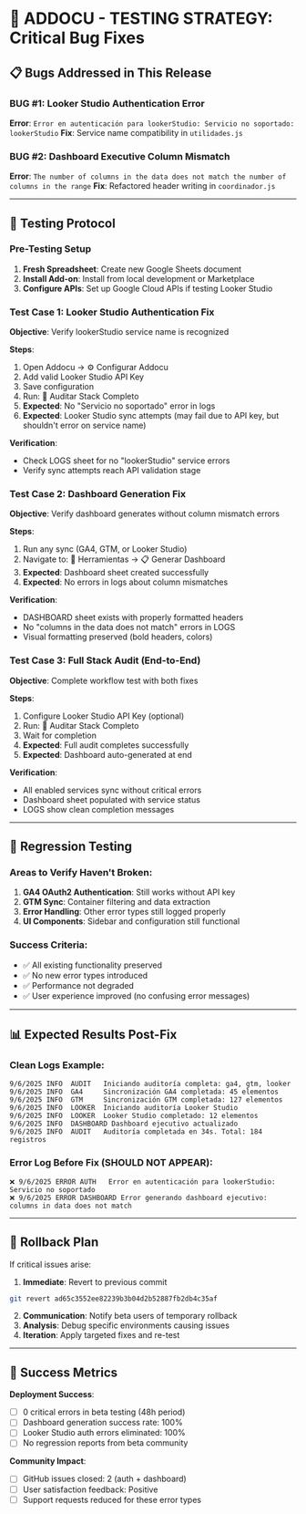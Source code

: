 # 🧪 ADDOCU - TESTING STRATEGY: Critical Bug Fixes

## 📋 Bugs Addressed in This Release

### BUG #1: Looker Studio Authentication Error
**Error**: `Error en autenticación para lookerStudio: Servicio no soportado: lookerStudio`
**Fix**: Service name compatibility in `utilidades.js`

### BUG #2: Dashboard Executive Column Mismatch
**Error**: `The number of columns in the data does not match the number of columns in the range`
**Fix**: Refactored header writing in `coordinador.js`

---

## 🧪 Testing Protocol

### Pre-Testing Setup
1. **Fresh Spreadsheet**: Create new Google Sheets document
2. **Install Add-on**: Install from local development or Marketplace
3. **Configure APIs**: Set up Google Cloud APIs if testing Looker Studio

### Test Case 1: Looker Studio Authentication Fix
**Objective**: Verify lookerStudio service name is recognized

**Steps**:
1. Open Addocu → ⚙️ Configurar Addocu
2. Add valid Looker Studio API Key
3. Save configuration
4. Run: 🚀 Auditar Stack Completo
5. **Expected**: No "Servicio no soportado" error in logs
6. **Expected**: Looker Studio sync attempts (may fail due to API key, but shouldn't error on service name)

**Verification**:
- Check LOGS sheet for no "lookerStudio" service errors
- Verify sync attempts reach API validation stage

### Test Case 2: Dashboard Generation Fix
**Objective**: Verify dashboard generates without column mismatch errors

**Steps**:
1. Run any sync (GA4, GTM, or Looker Studio)
2. Navigate to: 🔧 Herramientas → 📋 Generar Dashboard
3. **Expected**: Dashboard sheet created successfully
4. **Expected**: No errors in logs about column mismatches

**Verification**:
- DASHBOARD sheet exists with properly formatted headers
- No "columns in the data does not match" errors in LOGS
- Visual formatting preserved (bold headers, colors)

### Test Case 3: Full Stack Audit (End-to-End)
**Objective**: Complete workflow test with both fixes

**Steps**:
1. Configure Looker Studio API Key (optional)
2. Run: 🚀 Auditar Stack Completo
3. Wait for completion
4. **Expected**: Full audit completes successfully
5. **Expected**: Dashboard auto-generated at end

**Verification**:
- All enabled services sync without critical errors
- Dashboard sheet populated with service status
- LOGS show clean completion messages

---

## 🚨 Regression Testing

### Areas to Verify Haven't Broken:
1. **GA4 OAuth2 Authentication**: Still works without API key
2. **GTM Sync**: Container filtering and data extraction
3. **Error Handling**: Other error types still logged properly
4. **UI Components**: Sidebar and configuration still functional

### Success Criteria:
- ✅ All existing functionality preserved
- ✅ No new error types introduced
- ✅ Performance not degraded
- ✅ User experience improved (no confusing error messages)

---

## 📊 Expected Results Post-Fix

### Clean Logs Example:
```
9/6/2025 INFO  AUDIT   Iniciando auditoría completa: ga4, gtm, looker
9/6/2025 INFO  GA4     Sincronización GA4 completada: 45 elementos
9/6/2025 INFO  GTM     Sincronización GTM completada: 127 elementos  
9/6/2025 INFO  LOOKER  Iniciando auditoría Looker Studio
9/6/2025 INFO  LOOKER  Looker Studio completado: 12 elementos
9/6/2025 INFO  DASHBOARD Dashboard ejecutivo actualizado
9/6/2025 INFO  AUDIT   Auditoría completada en 34s. Total: 184 registros
```

### Error Log Before Fix (SHOULD NOT APPEAR):
```
❌ 9/6/2025 ERROR AUTH   Error en autenticación para lookerStudio: Servicio no soportado
❌ 9/6/2025 ERROR DASHBOARD Error generando dashboard ejecutivo: columns in data does not match
```

---

## 🔄 Rollback Plan

If critical issues arise:

1. **Immediate**: Revert to previous commit
```bash
git revert ad65c3552ee82239b3b04d2b52887fb2db4c35af
```

2. **Communication**: Notify beta users of temporary rollback
3. **Analysis**: Debug specific environments causing issues
4. **Iteration**: Apply targeted fixes and re-test

---

## 🎯 Success Metrics

**Deployment Success**:
- [ ] 0 critical errors in beta testing (48h period)
- [ ] Dashboard generation success rate: 100%
- [ ] Looker Studio auth errors eliminated: 100%
- [ ] No regression reports from beta community

**Community Impact**:
- [ ] GitHub issues closed: 2 (auth + dashboard)
- [ ] User satisfaction feedback: Positive
- [ ] Support requests reduced for these error types

